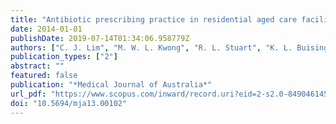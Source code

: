 ```yaml
---
title: "Antibiotic prescribing practice in residential aged care facilities - Health care providers' perspectives"
date: 2014-01-01
publishDate: 2019-07-14T01:34:06.958779Z
authors: ["C. J. Lim", "M. W. L. Kwong", "R. L. Stuart", "K. L. Buising", "N. Deborah Friedman", "N. J. Bennett", "A. C. Cheng", "A. Peleg", "C. Marshall", "D. C. M. Kong"]
publication_types: ["2"]
abstract: ""
featured: false
publication: "*Medical Journal of Australia*"
url_pdf: "https://www.scopus.com/inward/record.uri?eid=2-s2.0-84904614529&doi=10.5694%2fmja13.00102&partnerID=40&md5=7a8e2fbe7aaa37433c326f2eaf397b4e https://www.mja.com.au/system/files/issues/lim00102.pdf"
doi: "10.5694/mja13.00102"
---
```


